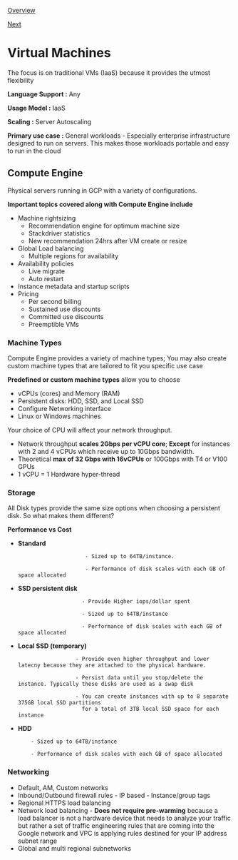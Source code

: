 [Overview](https://github.com/paulowe/gcp/blob/main/readme.md)

[Next](https://github.com/paulowe/gcp/blob/main/machine-types.md)

# Virtual Machines 
The focus is on traditional VMs (IaaS) because it provides the utmost flexibility

**Language Support :** Any

**Usage Model :** IaaS

**Scaling :** Server Autoscaling

**Primary use case :** General workloads - Especially enterprise infrastructure designed to run on servers. 
This makes those workloads portable and easy to run in the cloud

## Compute Engine
Physical servers running in GCP with a variety of configurations.

**Important topics covered along with Compute Engine include**

- Machine rightsizing
    - Recommendation engine for optimum machine size
    - Stackdriver statistics
    - New recommendation 24hrs after VM create or resize
- Global Load balancing
    - Multiple regions for availability    
- Availability policies
    - Live migrate
    - Auto restart
- Instance metadata and startup scripts
- Pricing
    - Per second billing
    - Sustained use discounts
    - Committed use discounts
    - Preemptible VMs
    
### Machine Types

Compute Engine provides a variety of machine types; You may also create custom machine types that are tailored to fit you specific use case

**Predefined or custom machine types** allow you to choose
- vCPUs (cores) and Memory (RAM)
- Persistent disks: HDD, SSD, and Local SSD
- Configure Networking interface
- Linux or Windows machines

Your choice of CPU will affect your network throughput.
- Network throughput **scales 2Gbps per vCPU core**; **Except** for instances with 2 and 4 vCPUs which receive up to 10Gbps bandwidth.
- Theoretical **max of 32 Gbps with 16vCPUs** or 100Gbps with T4 or V100 GPUs
- 1 vCPU = 1 Hardware hyper-thread 

### Storage

All Disk types provide the same size options when choosing a persistent disk. So what makes them different? 

**Performance vs Cost**

- **Standard** 

                           - Sized up to 64TB/instance.
                           
                           - Performance of disk scales with each GB of space allocated

- **SSD persistent disk** 
     
                          - Provide Higher iops/dollar spent

                          - Sized up to 64TB/instance

                          - Performance of disk scales with each GB of space allocated
                         
- **Local SSD (temporary)** 

                        - Provide even higher throughput and lower latecny because they are attached to the physical hardware.

                        - Persist data until you stop/delete the instance. Typically these disks are used as a swap disk

                        - You can create instances with up to 8 separate 375GB local SSD partitions
                          for a total of 3TB local SSD space for each instance
- **HDD** 

          - Sized up to 64TB/instance
          
          - Performance of disk scales with each GB of space allocated

### Networking

- Default, AM, Custom networks
- Inbound/Outbound firewall rules
        - IP based
        - Instance/group tags
- Regional HTTPS load balancing
- Network load balancing
        - **Does not require pre-warming** because a load balancer is not a hardware device that needs to analyze your traffic
          but rather a set of traffic engineering rules that are coming into the Google network and VPC is applying rules destined for your 
          IP address subnet range
- Global and multi regional subnetworks  
